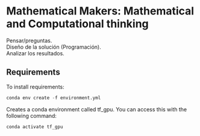# Mathematical Makers: Mathematical and Computational thinking

Pensar/preguntas.  
Diseño de la solución (Programación).  
Analizar los resultados.  

## Requirements

To install requirements:  
```python
conda env create -f environment.yml
```

Creates a conda environment called tf_gpu. You can access this with the following command:  
```python
conda activate tf_gpu
```
